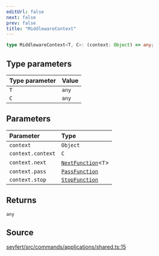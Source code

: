 ```yaml
---
editUrl: false
next: false
prev: false
title: "MiddlewareContext"
---
```


```ts
type MiddlewareContext<T, C>: (context: Object) => any;
```

## Type parameters

| Type parameter | Value |
| :------ | :------ |
| `T` | `any` |
| `C` | `any` |

## Parameters

| Parameter | Type |
| :------ | :------ |
| `context` | `Object` |
| `context.context` | `C` |
| `context.next` | [`NextFunction`](/api/type-aliases/nextfunction/)\<`T`\> |
| `context.pass` | [`PassFunction`](/api/type-aliases/passfunction/) |
| `context.stop` | [`StopFunction`](/api/type-aliases/stopfunction/) |

## Returns

`any`

## Source

[seyfert/src/commands/applications/shared.ts:15](https://github.com/potoland/potocuit/blob/e332d7a/src/commands/applications/shared.ts#L15)
